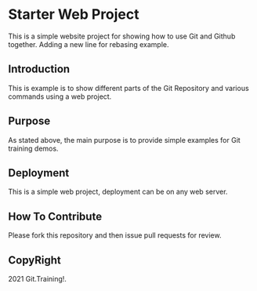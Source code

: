# Starter Web Project

This is a simple website project for
showing how to use Git and Github together. Adding a new line for rebasing example.

## Introduction

This is example is to show different parts of the Git Repository and various commands using a web project.

## Purpose

As stated above, the main purpose is to provide simple examples for Git training demos.

## Deployment

This is a simple web project, deployment can be on any web server.

## How To Contribute

Please fork this repository and then issue pull requests for review.

## CopyRight

2021 Git.Training!.